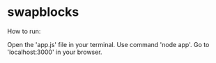 # swapblocks

How to run:

Open the 'app.js' file in your terminal.
Use command 'node app'.
Go to 'localhost:3000' in your browser.

